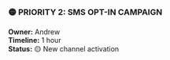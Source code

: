 ### 🟡 **PRIORITY 2: SMS OPT-IN CAMPAIGN**

**Owner:** Andrew  
**Timeline:** 1 hour  
**Status:** 🟡 New channel activation
